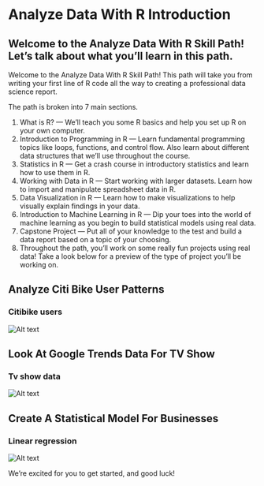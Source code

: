 # Analyze Data With R Introduction

## Welcome to the Analyze Data With R Skill Path! Let’s talk about what you’ll learn in this path.

Welcome to the Analyze Data With R Skill Path! This path will take you from writing your first line of R code all the way to creating a professional data science report.

The path is broken into 7 main sections.

1. What is R? — We’ll teach you some R basics and help you set up R on your own computer.
2. Introduction to Programming in R — Learn fundamental programming topics like loops, functions, and control flow. Also learn about different data structures that we’ll use throughout the course.
3. Statistics in R — Get a crash course in introductory statistics and learn how to use them in R.
4. Working with Data in R — Start working with larger datasets. Learn how to import and manipulate spreadsheet data in R.
5. Data Visualization in R — Learn how to make visualizations to help visually explain findings in your data.
6. Introduction to Machine Learning in R — Dip your toes into the world of machine learning as you begin to build statistical models using real data.
7. Capstone Project — Put all of your knowledge to the test and build a data report based on a topic of your choosing.
8. Throughout the path, you’ll work on some really fun projects using real data! Take a look below for a preview of the type of project you’ll be working on.

## Analyze Citi Bike User Patterns
### Citibike users
![Alt text](https://content.codecademy.com/programs/analyze-data-with-r/teaser/teaser3.png)

## Look At Google Trends Data For TV Show
### Tv show data
![Alt text]([https://content.codecademy.com/programs/analyze-data-with-r/teaser/teaser3.png](https://content.codecademy.com/programs/analyze-data-with-r/teaser/teaser1.png))


## Create A Statistical Model For Businesses
### Linear regression
![Alt text](https://content.codecademy.com/programs/analyze-data-with-r/teaser/teaser2.png)

We’re excited for you to get started, and good luck!

